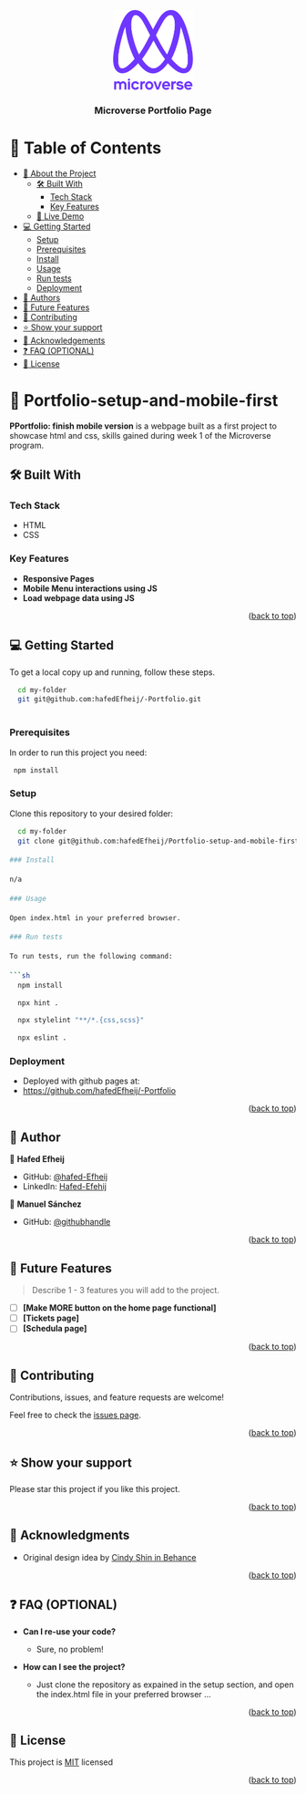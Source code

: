 <a name="readme-top"></a>

<div align="center">

  <img src="murple_logo.png" alt="logo" width="140"  height="auto" />
  <br/>

  <h3><b>Microverse Portfolio Page</b></h3>

</div>

# 📗 Table of Contents

- [📖 About the Project](#about-project)
  - [🛠 Built With](#built-with)
    - [Tech Stack](#tech-stack)
    - [Key Features](#key-features)
  - [🚀 Live Demo](#live-demo)
- [💻 Getting Started](#getting-started)
  - [Setup](#setup)
  - [Prerequisites](#prerequisites)
  - [Install](#install)
  - [Usage](#usage)
  - [Run tests](#run-tests)
  - [Deployment](#triangular_flag_on_post-deployment)
- [👥 Authors](#authors)
- [🔭 Future Features](#future-features)
- [🤝 Contributing](#contributing)
- [⭐️ Show your support](#support)
- [🙏 Acknowledgements](#acknowledgements)
- [❓ FAQ (OPTIONAL)](#faq)
- [📝 License](#license)

<!-- PROJECT DESCRIPTION -->

# 📖 Portfolio-setup-and-mobile-first <a name="about-project"></a>

**PPortfolio: finish mobile version** is a webpage built as a first project to showcase html and css,  skills gained during week 1 of the Microverse program.

## 🛠 Built With <a name="built-with"></a>

### Tech Stack <a name="tech-stack"></a>

- HTML
- CSS

<!-- Features -->

### Key Features <a name="key-features"></a>

- **Responsive Pages**
- **Mobile Menu interactions using JS**
- **Load webpage data using JS**

<p align="right">(<a href="#readme-top">back to top</a>)</p>



<!-- GETTING STARTED -->

## 💻 Getting Started <a name="getting-started"></a>

To get a local copy up and running, follow these steps.

```sh
  cd my-folder
  git git@github.com:hafedEfheij/-Portfolio.git
  
```

### Prerequisites

In order to run this project you need:

```sh
 npm install
```

### Setup

Clone this repository to your desired folder:

```sh
  cd my-folder
  git clone git@github.com:hafedEfheij/Portfolio-setup-and-mobile-first.git

### Install

n/a

### Usage

Open index.html in your preferred browser.

### Run tests

To run tests, run the following command:

```sh
  npm install
```

```sh
  npx hint .
```

```sh
  npx stylelint "**/*.{css,scss}"
```

```sh
  npx eslint .
```

### Deployment

- Deployed with github pages at:
- https://github.com/hafedEfheij/-Portfolio

<p align="right">(<a href="#readme-top">back to top</a>)</p>

<!-- AUTHORS -->

## 👥 Author <a name="authors"></a>

👤 **Hafed Efheij**

- GitHub: [@hafed-Efheij](https://github.com/Hafedefheij)
- LinkedIn: [Hafed-Efehij](https://linkedin.com/in/hafedefheij)


👤 **Manuel Sánchez**

- GitHub: [@githubhandle](https://github.com/Luffytaro22)


<p align="right">(<a href="#readme-top">back to top</a>)</p>

<!-- FUTURE FEATURES -->

## 🔭 Future Features <a name="future-features"></a>

> Describe 1 - 3 features you will add to the project.

- [ ] **[Make MORE button on the home page functional]**
- [ ] **[Tickets page]**
- [ ] **[Schedula page]**

<p align="right">(<a href="#readme-top">back to top</a>)</p>

<!-- CONTRIBUTING -->

## 🤝 Contributing <a name="contributing"></a>

Contributions, issues, and feature requests are welcome!

Feel free to check the [issues page](../../issues/).

<p align="right">(<a href="#readme-top">back to top</a>)</p>

<!-- SUPPORT -->

## ⭐️ Show your support <a name="support"></a>

Please star this project if you like this project.

<p align="right">(<a href="#readme-top">back to top</a>)</p>

<!-- ACKNOWLEDGEMENTS -->

## 🙏 Acknowledgments <a name="acknowledgements"></a>

- Original design idea by [Cindy Shin in Behance](https://www.behance.net/adagio07)

<p align="right">(<a href="#readme-top">back to top</a>)</p>

<!-- FAQ (optional) -->

## ❓ FAQ (OPTIONAL) <a name="faq"></a>

- **Can I re-use your code?**

  - Sure, no problem!

- **How can I see the project?**

  - Just clone the repository as expained in the setup section, and open the index.html file in your preferred browser ...

<p align="right">(<a href="#readme-top">back to top</a>)</p>

<!-- LICENSE -->

## 📝 License <a name="license"></a>

This project is [MIT](./MIT.md) licensed

<p align="right">(<a href="#readme-top">back to top</a>)</p>